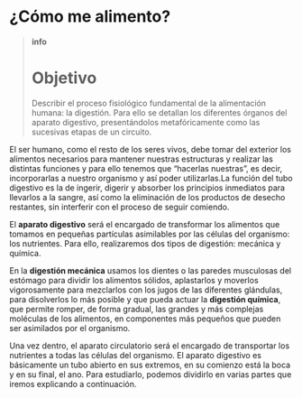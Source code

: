 # ¿Cómo me alimento?

>**info**
>
># Objetivo
>
>Describir el proceso fisiológico fundamental de la alimentación humana: la digestión. Para ello se detallan los diferentes órganos del aparato digestivo, presentándolos metafóricamente como las sucesivas etapas de un circuito.

El ser humano, como el resto de los seres vivos, debe tomar del exterior los alimentos necesarios para mantener nuestras estructuras y realizar las distintas funciones y para ello tenemos que “hacerlas nuestras”, es decir, incorporarlas a nuestro organismo y así poder utilizarlas.La función del tubo digestivo es la de ingerir, digerir y absorber los principios inmediatos para llevarlos a la sangre, así como la eliminación de los productos de desecho restantes, sin interferir con el proceso de seguir comiendo.

El **aparato digestivo** será el encargado de transformar los alimentos que tomamos en pequeñas partículas asimilables por las células del organismo: los nutrientes. Para ello, realizaremos dos tipos de digestión: mecánica y química. 

En la **digestión mecánica** usamos los dientes o las paredes musculosas del estómago para dividir los alimentos sólidos, aplastarlos y moverlos vigorosamente para mezclarlos con los jugos de las diferentes glándulas, para disolverlos lo más posible y que pueda actuar la **digestión química**, que permite romper, de forma gradual, las grandes y más complejas moléculas de los alimentos, en componentes más pequeños que pueden ser asimilados por el organismo.

Una vez dentro, el aparato circulatorio será el encargado de transportar los nutrientes a todas las células del organismo. El aparato digestivo es básicamente un tubo abierto en sus extremos, en su comienzo está la boca y en su final, el ano. Para estudiarlo, podemos dividirlo en varias partes que iremos explicando a continuación.